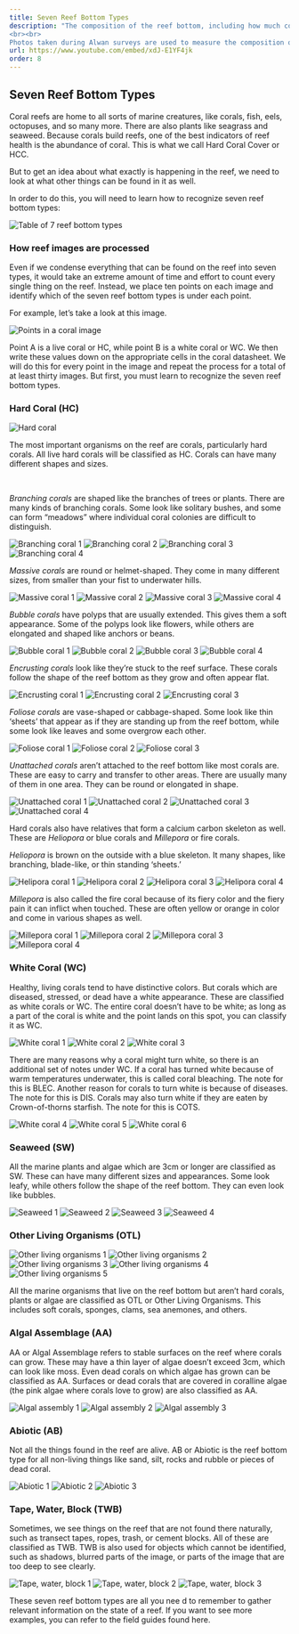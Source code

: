 ```yaml
---
title: Seven Reef Bottom Types
description: "The composition of the reef bottom, including how much coral is present, is an important indicator of reef health.  
<br><br>
Photos taken during Alwan surveys are used to measure the composition of the reef bottom. This video shows citizen scientists how to identify the seven reef bottom types used by the Alwan methods."
url: https://www.youtube.com/embed/xdJ-E1YF4jk
order: 8
---
```


## Seven Reef Bottom Types

Coral reefs are home to all sorts of marine creatures, like corals, fish, eels, octopuses, and so many more. There are also plants like seagrass and seaweed. Because corals build reefs, one of the best indicators of reef health is the abundance of coral. This is what we call Hard Coral Cover or HCC.

But to get an idea about what exactly is happening in the reef, we need to look at what other things can be found in it as well.

In order to do this, you will need to learn how to recognize seven reef bottom types:

![Table of 7 reef bottom types](/images/lesson-7/1.jpg 'Table of 7 reef bottom types')

### How reef images are processed

Even if we condense everything that can be found on the reef into seven types, it would take an extreme amount of time and effort to count every single thing on the reef. Instead, we place ten points on each image and identify which of the seven reef bottom types is under each point.

For example, let’s take a look at this image.

![Points in a coral image](/images/lesson-7/2.jpg 'Points in a coral image')

Point A is a live coral or HC, while point B is a white coral or WC. We then write these values down on the appropriate cells in the coral datasheet. We will do this for every point in the image and repeat the process for a total of at least thirty images. But first, you must learn to recognize the seven reef bottom types.

### Hard Coral (HC)

![Hard coral](/images/lesson-7/hc/1.jpg 'Hard coral')

The most important organisms on the reef are corals, particularly hard corals. All live hard corals will be classified as HC. Corals can have many different shapes and sizes.

&nbsp;

_Branching corals_ are shaped like the branches of trees or plants. There are many kinds of branching corals. Some look like solitary bushes, and some can form “meadows” where individual coral colonies are difficult to distinguish.

![Branching coral 1](/images/lesson-7/hc/branching/1.jpg 'Branching coral 1')
![Branching coral 2](/images/lesson-7/hc/branching/2.jpg 'Branching coral 2')
![Branching coral 3](/images/lesson-7/hc/branching/3.jpg 'Branching coral 3')
![Branching coral 4](/images/lesson-7/hc/branching/4.jpg 'Branching coral 4')

_Massive corals_ are round or helmet-shaped. They come in many different sizes, from smaller than your fist to underwater hills.

![Massive coral 1](/images/lesson-7/hc/massive/1.jpg 'Massive coral 1')
![Massive coral 2](/images/lesson-7/hc/massive/2.jpg 'Massive coral 2')
![Massive coral 3](/images/lesson-7/hc/massive/3.jpg 'Massive coral 3')
![Massive coral 4](/images/lesson-7/hc/massive/4.jpg 'Massive coral 4')

_Bubble corals_ have polyps that are usually extended. This gives them a soft appearance. Some of the polyps look like flowers, while others are elongated and shaped like anchors or beans.

![Bubble coral 1](/images/lesson-7/hc/bubble/1.jpg 'Bubble coral 1')
![Bubble coral 2](/images/lesson-7/hc/bubble/2.jpg 'Bubble coral 2')
![Bubble coral 3](/images/lesson-7/hc/bubble/3.jpg 'Bubble coral 3')
![Bubble coral 4](/images/lesson-7/hc/bubble/4.jpg 'Bubble coral 4')

_Encrusting corals_ look like they’re stuck to the reef surface. These corals follow the shape of the reef bottom as they grow and often appear flat.

![Encrusting coral 1](/images/lesson-7/hc/encrusting/1.jpg 'Encrusting coral 1')
![Encrusting coral 2](/images/lesson-7/hc/encrusting/2.jpg 'Encrusting coral 2')
![Encrusting coral 3](/images/lesson-7/hc/encrusting/3.jpg 'Encrusting coral 3')

_Foliose corals_ are vase-shaped or cabbage-shaped. Some look like thin ‘sheets’ that appear as if they are standing up from the reef bottom, while some look like leaves and some overgrow each other.

![Foliose coral 1](/images/lesson-7/hc/foliose/1.jpg 'Foliose coral 1')
![Foliose coral 2](/images/lesson-7/hc/foliose/2.jpg 'Foliose coral 2')
![Foliose coral 3](/images/lesson-7/hc/foliose/3.jpg 'Foliose coral 3')

_Unattached corals_ aren’t attached to the reef bottom like most corals are. These are easy to carry and transfer to other areas. There are usually many of them in one area. They can be round or elongated in shape.

![Unattached coral 1](/images/lesson-7/hc/unattached/1.jpg 'Unattached coral 1')
![Unattached coral 2](/images/lesson-7/hc/unattached/2.jpg 'Unattached coral 2')
![Unattached coral 3](/images/lesson-7/hc/unattached/3.jpg 'Unattached coral 3')
![Unattached coral 4](/images/lesson-7/hc/unattached/4.jpg 'Unattached coral 4')

Hard corals also have relatives that form a calcium carbon skeleton as well. These are _Heliopora_ or blue corals and _Millepora_ or fire corals.

_Heliopora_ is brown on the outside with a blue skeleton. It many shapes, like branching, blade-like, or thin standing ‘sheets.’

![Helipora coral 1](/images/lesson-7/hc/heliopora/1.jpg 'Heliopora coral 1')
![Helipora coral 2](/images/lesson-7/hc/heliopora/2.jpg 'Heliopora coral 2')
![Helipora coral 3](/images/lesson-7/hc/heliopora/3.jpg 'Heliopora coral 3')
![Helipora coral 4](/images/lesson-7/hc/heliopora/4.jpg 'Heliopora coral 4')

_Millepora_ is also called the fire coral because of its fiery color and the fiery pain it can inflict when touched. These are often yellow or orange in color and come in various shapes as well.

![Millepora coral 1](/images/lesson-7/hc/millepora/1.jpg 'Millepora coral 1')
![Millepora coral 2](/images/lesson-7/hc/millepora/2.jpg 'Millepora coral 2')
![Millepora coral 3](/images/lesson-7/hc/millepora/3.jpg 'Millepora coral 3')
![Millepora coral 4](/images/lesson-7/hc/millepora/4.jpg 'Millepora coral 4')

### White Coral (WC)

Healthy, living corals tend to have distinctive colors. But corals which are diseased, stressed, or dead have a white appearance. These are classified as white corals or WC. The entire coral doesn’t have to be white; as long as a part of the coral is white and the point lands on this spot, you can classify it as WC.

![White coral 1](/images/lesson-7/wc/1.jpg 'White coral 1')
![White coral 2](/images/lesson-7/wc/2.jpg 'White coral 2')
![White coral 3](/images/lesson-7/wc/3.jpg 'White coral 3')

There are many reasons why a coral might turn white, so there is an additional set of notes under WC. If a coral has turned white because of warm temperatures underwater, this is called coral bleaching. The note for this is BLEC. Another reason for corals to turn white is because of diseases. The note for this is DIS. Corals may also turn white if they are eaten by Crown-of-thorns starfish. The note for this is COTS.

![White coral 4](/images/lesson-7/wc/4.jpg 'White coral 4')
![White coral 5](/images/lesson-7/wc/5.jpg 'White coral 5')
![White coral 6](/images/lesson-7/wc/6.jpg 'White coral 6')

### Seaweed (SW)

All the marine plants and algae which are 3cm or longer are classified as SW. These can have many different sizes and appearances. Some look leafy, while others follow the shape of the reef bottom. They can even look like bubbles.

![Seaweed 1](/images/lesson-7/sw/1.jpg 'Seaweed 1')
![Seaweed 2](/images/lesson-7/sw/2.jpg 'Seaweed 2')
![Seaweed 3](/images/lesson-7/sw/3.jpg 'Seaweed 3')
![Seaweed 4](/images/lesson-7/sw/4.jpg 'Seaweed 4')

### Other Living Organisms (OTL)

![Other living organisms 1](/images/lesson-7/otl/1.jpg 'Other living organisms 1')
![Other living organisms 2](/images/lesson-7/otl/2.jpg 'Other living organisms 2')
![Other living organisms 3](/images/lesson-7/otl/3.jpg 'Other living organisms 3')
![Other living organisms 4](/images/lesson-7/otl/4.jpg 'Other living organisms 4')
![Other living organisms 5](/images/lesson-7/otl/5.jpg 'Other living organisms 5')

All the marine organisms that live on the reef bottom but aren’t hard corals, plants or algae are classified as OTL or Other Living Organisms. This includes soft corals, sponges, clams, sea anemones, and others.

### Algal Assemblage (AA)

AA or Algal Assemblage refers to stable surfaces on the reef where corals can grow. These may have a thin layer of algae doesn’t exceed 3cm, which can look like moss. Even dead corals on which algae has grown can be classified as AA. Surfaces or dead corals that are covered in coralline algae (the pink algae where corals love to grow) are also classified as AA.

![Algal assembly 1](/images/lesson-7/aa/1.jpg 'Algal assembly 1')
![Algal assembly 2](/images/lesson-7/aa/2.jpg 'Algal assembly 2')
![Algal assembly 3](/images/lesson-7/aa/3.jpg 'Algal assembly 3')

### Abiotic (AB)

Not all the things found in the reef are alive. AB or Abiotic is the reef bottom type for all non-living things like sand, silt, rocks and rubble or pieces of dead coral.

![Abiotic 1](/images/lesson-7/ab/1.jpg 'Abiotic 1')
![Abiotic 2](/images/lesson-7/ab/2.jpg 'Abiotic 2')
![Abiotic 3](/images/lesson-7/ab/3.jpg 'Abiotic 3')

### Tape, Water, Block (TWB)

Sometimes, we see things on the reef that are not found there naturally, such as transect tapes, ropes, trash, or cement blocks. All of these are classified as TWB. TWB is also used for objects which cannot be identified, such as shadows, blurred parts of the image, or parts of the image that are too deep to see clearly.

![Tape, water, block 1](/images/lesson-7/twb/1.jpg 'Tape, water, block 1')
![Tape, water, block 2](/images/lesson-7/twb/2.jpg 'Tape, water, block 2')
![Tape, water, block 3](/images/lesson-7/twb/3.jpg 'Tape, water, block 3')

These seven reef bottom types are all you nee d to remember to gather relevant information on the state of a reef. If you want to see more examples, you can refer to the field guides found here.
